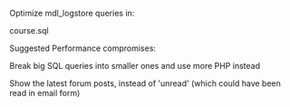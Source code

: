 Optimize mdl_logstore queries in:

course.sql

Suggested Performance compromises:

Break big SQL queries into smaller ones and use more PHP instead

Show the latest forum posts, instead of 'unread' (which could have been read in email form)
